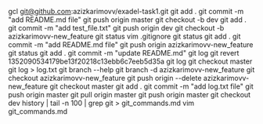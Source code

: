 gcl git@github.com:azizkarimovv/exadel-task1.git 
git add .
git commit -m "add README.md file"
git push origin master 
git checkout -b dev
git add .
git commit -m "add test_file.txt"
git push origin dev 
git checkout -b azizkarimovv-new_feature
git status 
vim .gitignore
git status 
git add .
git commit -m "add README.md file"
git push origin azizkarimovv-new_feature
git status 
git add .
git commit -m "update README.md"
git log 
git revert 1352090534179be13f20218c13ebb6c7eeb5d35a 
git log 
git checkout master 
git log > log.txt
git branch --help 
git branch -d azizkarimovv-new_feature
git checkout azizkarimovv-new_feature
git push origin --delete azizkarimovv-new_feature
git checkout master 
git add .
git commit -m "add log.txt file"
git push origin master 
git pull origin master 
git push origin master 
git checkout dev
history | tail -n 100 | grep git > git_commands.md
vim git_commands.md
